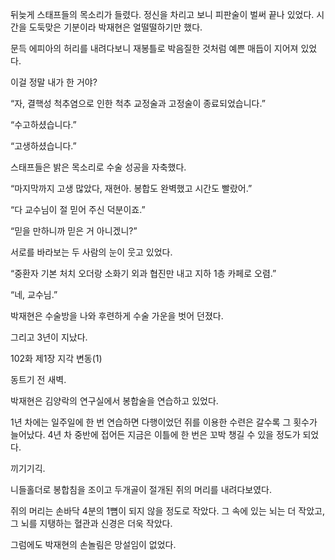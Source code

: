 뒤늦게 스태프들의 목소리가 들렸다. 정신을 차리고 보니 피판술이 벌써 끝나 있었다. 시간을 도둑맞은 기분이라 박재현은 얼떨떨하기만 했다.

문득 에피아의 허리를 내려다보니 재봉틀로 박음질한 것처럼 예쁜 매듭이 지어져 있었다.

이걸 정말 내가 한 거야?

“자, 결핵성 척추염으로 인한 척추 교정술과 고정술이 종료되었습니다.”

“수고하셨습니다.”

“고생하셨습니다.”

스태프들은 밝은 목소리로 수술 성공을 자축했다.

“마지막까지 고생 많았다, 재현아. 봉합도 완벽했고 시간도 빨랐어.”

“다 교수님이 절 믿어 주신 덕분이죠.”

“믿을 만하니까 믿은 거 아니겠니?”

서로를 바라보는 두 사람의 눈이 웃고 있었다.

“중환자 기본 처치 오더랑 소화기 외과 협진만 내고 지하 1층 카페로 오렴.”

“네, 교수님.”

박재현은 수술방을 나와 후련하게 수술 가운을 벗어 던졌다.

그리고 3년이 지났다.

102화 제1장 지각 변동(1)

동트기 전 새벽.

박재현은 김양락의 연구실에서 봉합술을 연습하고 있었다.

1년 차에는 일주일에 한 번 연습하면 다행이었던 쥐를 이용한 수련은 갈수록 그 횟수가 늘어났다. 4년 차 중반에 접어든 지금은 이틀에 한 번은 꼬박 챙길 수 있을 정도가 되었다.

끼기기긱.

니들홀더로 봉합침을 조이고 두개골이 절개된 쥐의 머리를 내려다보였다.

쥐의 머리는 손바닥 4분의 1뼘이 되지 않을 정도로 작았다. 그 속에 있는 뇌는 더 작았고, 그 뇌를 지탱하는 혈관과 신경은 더욱 작았다.

그럼에도 박재현의 손놀림은 망설임이 없었다.